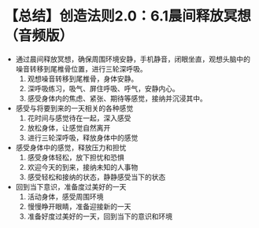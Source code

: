 # 【总结】创造法则2.0：6.1晨间释放冥想（音频版）

-   通过晨间释放冥想，确保周围环境安静，手机静音，闭眼坐直，观想头脑中的噪音转移到尾椎骨位置，进行三轮深呼吸。
    1.  观想噪音转移到尾椎骨，身体安静。
    2.  深呼吸练习，吸气、屏住呼吸、呼气，安静内心。
    3.  感受身体内的焦虑、紧张、期待等感觉，接纳并沉浸其中。
-   感受与将要到来的一天相关的各种感觉
    1.  花时间与感觉待在一起，深入感受
    2.  放松身体，让感觉自然离开
    3.  进行三轮深呼吸，释放身体中的感觉
-   感受身体中的感觉，释放压力和担忧
    1.  感受身体轻松，放下担忧和恐惧
    2.  欢迎今天的到来，接纳未知的人事物
    3.  感受轻松和接纳的状态，静静感受当下的状态
-   回到当下意识，准备度过美好的一天
    1.  活动身体，感受周围环境
    2.  慢慢睁开眼睛，准备迎接新的一天
    3.  准备好度过美好的一天，回到当下的意识和环境